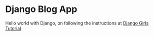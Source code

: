 # Django Blog App

Hello world with Django, on following the instructions at [Django Girls Tutorial](https://tutorial.djangogirls.org/)
